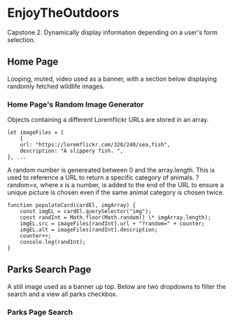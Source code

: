 # EnjoyTheOutdoors

Capstone 2. Dynamically display information depending on a user's form selection.

## Home Page

Looping, muted, video used as a banner, with a section below displaying randomly fetched wildlife images.

### Home Page's Random Image Generator

Objects containing a different Loremflickr URLs are stored in an array.

```
let imageFiles = [
    {
    url: "https://loremflickr.com/320/240/sea,fish",
    description: "A slippery fish. ",
}, ...
```

A random number is genereated between 0 and the array.length. This is used to reference a URL to return a specific category of animals. ?random=x, where x is a number, is added to the end of the URL to ensure a unique picture is chosen even if the same animal category is chosen twice.

```
function populateCard(cardEl, imgArray) {
    const imgEL = cardEl.querySelector("img");
    const randInt = Math.floor(Math.random() \* imgArray.length);
    imgEL.src = imageFiles[randInt].url + "?random=" + counter;
    imgEL.alt = imageFiles[randInt].description;
    counter++;
    console.log(randInt);
}
```

## Parks Search Page

A still image used as a banner up top. Below are two dropdowns to filter the search and a view all parks checkbox.

### Parks Page Search
